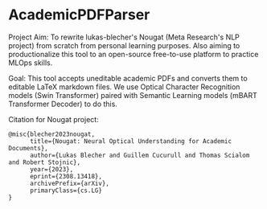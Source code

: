 # AcademicPDFParser

Project Aim: To rewrite lukas-blecher's Nougat (Meta Research's NLP project) from scratch from personal learning purposes. Also aiming to productionalize this tool to an open-source free-to-use platform to practice MLOps skills.

Goal: This tool accepts uneditable academic PDFs and converts them to editable LaTeX markdown files. We use Optical Character Recognition models (Swin Transformer) paired with Semantic Learning models (mBART Transformer Decoder) to do this.

Citation for Nougat project:

```
@misc{blecher2023nougat,
      title={Nougat: Neural Optical Understanding for Academic Documents}, 
      author={Lukas Blecher and Guillem Cucurull and Thomas Scialom and Robert Stojnic},
      year={2023},
      eprint={2308.13418},
      archivePrefix={arXiv},
      primaryClass={cs.LG}
}
```
